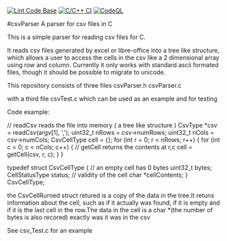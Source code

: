 [![Lint Code Base](https://github.com/ChrisMcGowanAu/csvParser/actions/workflows/super-linter.yml/badge.svg)](https://github.com/ChrisMcGowanAu/csvParser/actions/workflows/super-linter.yml)
[![C/C++ CI](https://github.com/ChrisMcGowanAu/csvParser/actions/workflows/c-cpp.yml/badge.svg)](https://github.com/ChrisMcGowanAu/csvParser/actions/workflows/c-cpp.yml)
[![CodeQL](https://github.com/ChrisMcGowanAu/csvParser/actions/workflows/github-code-scanning/codeql/badge.svg)](https://github.com/ChrisMcGowanAu/csvParser/actions/workflows/github-code-scanning/codeql)


#csvParser
A parser for csv files in C

This is a simple parser for reading csv files for C.

It reads csv files generated by excel or libre-office into a tree like structure,
which allows a user to access the cells in the csv like a 2 dimensional array
using row and column. Currently it only works with standard ascii formated files,
though it should be possible to migrate to unicode.

This repository consists of three files
csvParser.h
csvParser.c

with a third file csvTest.c which can be used as an example and for testing

Code example:

// readCsv reads the file into memory ( a tree like structure )
CsvType *csv = readCsv(argv[1], ',');
uint32_t nRows = csv->numRows;
uint32_t nCols = csv->numCols;
CsvCellType cell = {};
for (int r = 0; r < nRows; r++) {
  for (int c = 0; c < nCols; c++) {
    // getCell returns the contents at r,c
    cell = getCell(csv, r, c);
  }
}

typedef struct CsvCellType {
  // an empty cell has 0 bytes
  uint32_t bytes;
  CellStatusType status; // validity of the cell
  char *cellContents;
} CsvCellType;

the CsvCellRurned struct retured is a copy of the data in the tree.It
    retuns information about the cell,
    such as if it actually was found,
    if it is empty and if it is the last cell in the row.The
            data in the cell is a char *(the number of bytes is also recored)
                exactly was it was in the csv

See csv_Test.c for an example 
